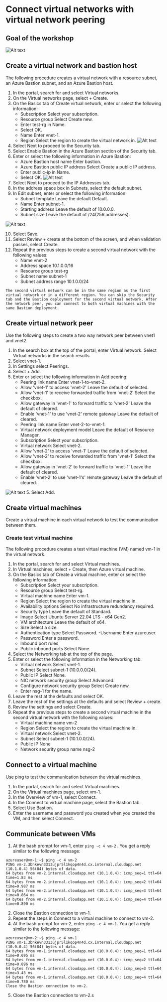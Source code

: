 # Connect virtual networks with virtual network peering

## Goal of the workshop 
![Alt text](image-14.png)

## Create a virtual network and bastion host
The following procedure creates a virtual network with a resource subnet, an Azure Bastion subnet, and an Azure Bastion host.

1. In the portal, search for and select Virtual networks.
2. On the Virtual networks page, select + Create.
3. On the Basics tab of Create virtual network, enter or select the following information:
    - Subscription Select your subscription.
    - Resource group Select Create new.
    - Enter test-rg in Name.
    - Select OK.
    - Name Enter vnet-1.
    - Region Select the region to create the virtual network in.
![Alt text](image-15.png)
4. Select Next to proceed to the Security tab.
5. Select Enable Bastion in the Azure Bastion section of the Security tab.
6. Enter or select the following information in Azure Bastion:
    - Azure Bastion host name Enter bastion.
    - Azure Bastion public IP address Select Create a public IP address.
    - Enter public-ip in Name.
    - Select OK.
![Alt text](image-16.png)
7. Select Next to proceed to the IP Addresses tab.
8. In the address space box in Subnets, select the default subnet.
9. In Edit subnet, enter or select the following information:
    - Subnet template Leave the default Default.
    - Name Enter subnet-1.
    - Starting address Leave the default of 10.0.0.0.
    - Subnet size Leave the default of /24(256 addresses).

![Alt text](image-17.png)

10. Select Save.
11. Select Review + create at the bottom of the screen, and when validation passes, select Create.
12. Repeat the previous steps to create a second virtual network with the following values:
    - Name vnet-2
    - Address space 10.1.0.0/16
    - Resource group test-rg
    - Subnet name subnet-1
    - Subnet address range 10.1.0.0/24
```
The second virtual network can be in the same region as the first virtual network or in a different region. You can skip the Security tab and the Bastion deployment for the second virtual network. After the network peer, you can connect to both virtual machines with the same Bastion deployment.
```

## Create virtual network peer
Use the following steps to create a two way network peer between vnet1 and vnet2.
1. In the search box at the top of the portal, enter Virtual network. Select Virtual networks in the search results.
2. Select vnet-1.
3. In Settings select Peerings.
3. Select + Add.
4. Enter or select the following information in Add peering:
    - Peering link name Enter vnet-1-to-vnet-2.
    - Allow 'vnet-1' to access 'vnet-2' Leave the default of selected.
    - Allow 'vnet-1' to receive forwarded traffic from 'vnet-2' Select the checkbox.
    - Allow gateway in 'vnet-1' to forward traffic to 'vnet-2' Leave the default of cleared.
    - Enable 'vnet-1' to use 'vnet-2' remote gateway Leave the default of cleared.
    - Peering link name Enter vnet-2-to-vnet-1.
    - Virtual network deployment model Leave the default of Resource Manager.
    - Subscription Select your subscription.
    - Virtual network Select vnet-2.
    - Allow 'vnet-2' to access 'vnet-1' Leave the default of selected.
    - Allow 'vnet-2' to receive forwarded traffic from 'vnet-1' Select the checkbox.
    - Allow gateway in 'vnet-2' to forward traffic to 'vnet-1' Leave the default of cleared.
    - Enable 'vnet-2' to use 'vnet-1's' remote gateway Leave the default of cleared.

![Alt text](image-18.png)
5. Select Add.

## Create virtual machines
Create a virtual machine in each virtual network to test the communication between them.

### Create test virtual machine
The following procedure creates a test virtual machine (VM) named vm-1 in the virtual network.
1. In the portal, search for and select Virtual machines.
2. In Virtual machines, select + Create, then Azure virtual machine.
3. On the Basics tab of Create a virtual machine, enter or select the following information:
    - Subscription Select your subscription.
    - Resource group Select test-rg.
    - Virtual machine name Enter vm-1.
    - Region Select the region to create the virtual machine in.
    - Availability options Select No infrastructure redundancy required.
    - Security type Leave the default of Standard.
    - Image Select Ubuntu Server 22.04 LTS - x64 Gen2.
    - VM architecture Leave the default of x64.
    - Size Select a size.
    - Authentication type Select Password.
    -Username Enter azureuser.
    - Password Enter a password.
    - Inbound port rules 
    - Public inbound ports Select None.
4. Select the Networking tab at the top of the page.
5. Enter or select the following information in the Networking tab:
    - Virtual network Select vnet-1.
    - Subnet Select subnet-1 (10.0.0.0/24).
    - Public IP Select None.
    - NIC network security group Select Advanced.
    - Configure network security group Select Create new.
    - Enter nsg-1 for the name.
6. Leave the rest at the defaults and select OK.
7. Leave the rest of the settings at the defaults and select Review + create.
8. Review the settings and select Create.
9. Repeat the previous steps to create a second virtual machine in the second virtual network with the following values:
    - Virtual machine name vm-2
    - Region Select the region to create the virtual machine in.
    - Virtual network Select vnet-2.
    - Subnet Select subnet-1 (10.1.0.0/24).
    - Public IP None
    - Network security group name nsg-2

## Connect to a virtual machine
Use ping to test the communication between the virtual machines.
1. In the portal, search for and select Virtual machines.
2. On the Virtual machines page, select vm-1.
3. In the Overview of vm-1, select Connect.
4. In the Connect to virtual machine page, select the Bastion tab.
5. Select Use Bastion.
6. Enter the username and password you created when you created the VM, and then select Connect.

## Communicate between VMs
1. At the bash prompt for vm-1, enter `ping -c 4 vm-2.`
You get a reply similar to the following message:
```
azureuser@vm-1:~$ ping -c 4 vm-2
PING vm-2.3bnkevn3313ujpr5l1kqop4n4d.cx.internal.cloudapp.net (10.1.0.4) 56(84) bytes of data.
64 bytes from vm-2.internal.cloudapp.net (10.1.0.4): icmp_seq=1 ttl=64 time=1.83 ms
64 bytes from vm-2.internal.cloudapp.net (10.1.0.4): icmp_seq=2 ttl=64 time=0.987 ms
64 bytes from vm-2.internal.cloudapp.net (10.1.0.4): icmp_seq=3 ttl=64 time=0.864 ms
64 bytes from vm-2.internal.cloudapp.net (10.1.0.4): icmp_seq=4 ttl=64 time=0.890 ms
```
2. Close the Bastion connection to vm-1.
3. Repeat the steps in Connect to a virtual machine to connect to vm-2.
4. At the bash prompt for vm-2, enter `ping -c 4 vm-1`.
You get a reply similar to the following message:
```
azureuser@vm-2:~$ ping -c 4 vm-1
PING vm-1.3bnkevn3313ujpr5l1kqop4n4d.cx.internal.cloudapp.net (10.0.0.4) 56(84) bytes of data.
64 bytes from vm-1.internal.cloudapp.net (10.0.0.4): icmp_seq=1 ttl=64 time=0.695 ms
64 bytes from vm-1.internal.cloudapp.net (10.0.0.4): icmp_seq=2 ttl=64 time=0.896 ms
64 bytes from vm-1.internal.cloudapp.net (10.0.0.4): icmp_seq=3 ttl=64 time=3.43 ms
64 bytes from vm-1.internal.cloudapp.net (10.0.0.4): icmp_seq=4 ttl=64 time=0.780 ms
Close the Bastion connection to vm-2.
```
5. Close the Bastion connection to vm-2.s